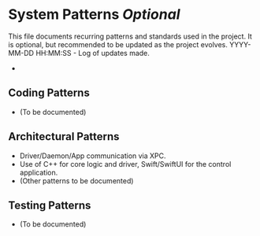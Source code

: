 # System Patterns *Optional*

This file documents recurring patterns and standards used in the project.
It is optional, but recommended to be updated as the project evolves.
YYYY-MM-DD HH:MM:SS - Log of updates made.

*

## Coding Patterns

*   (To be documented)

## Architectural Patterns

*   Driver/Daemon/App communication via XPC.
*   Use of C++ for core logic and driver, Swift/SwiftUI for the control application.
*   (Other patterns to be documented)

## Testing Patterns

*   (To be documented)